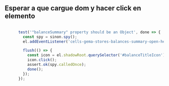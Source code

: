 
## Esperar a que cargue dom y hacer click en elemento  
      
```js

      test('"balanceSummary" property should be an Object', done => {
        const spy = sinon.spy();
        el.addEventListener('cells-gema-stores-balances-summary-open-help-modal',spy);

        flush(() => {
          const icon = el.shadowRoot.querySelector('#balanceTitleIcon');
          icon.click();
          assert.ok(spy.calledOnce);
          done();
        });
      });
```

